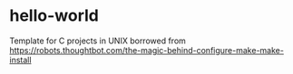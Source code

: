 # hello-world

Template for C projects in UNIX borrowed from 
https://robots.thoughtbot.com/the-magic-behind-configure-make-make-install
